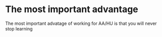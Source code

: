 # The most important advantage

The most important advatage of working for AA/HU is that you will never stop learning
